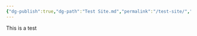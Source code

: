 ```yaml
---
{"dg-publish":true,"dg-path":"Test Site.md","permalink":"/test-site/","noteIcon":"","created":"2025-04-11T15:32:30.605+02:00","updated":"2025-04-11T15:32:43.012+02:00"}
---
```


This is a test